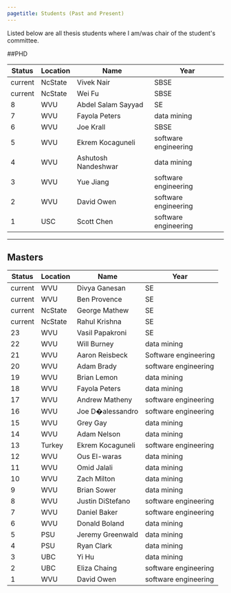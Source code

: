 ```yaml
---
pagetitle: Students (Past and Present)
---
```


Listed below are all thesis students where I am/was chair of the student's committee.


##PHD

|Status|Location|Name|Year|
|------|--------|----|----|
|current|NcState|Vivek Nair|SBSE|2017 (expected)|
|current|NcState|Wei Fu|SBSE|2017 (expected)|
|8|WVU|Abdel Salam Sayyad|SE|2014|
|7|WVU|Fayola Peters   | data mining|2014|
|6|WVU|Joe Krall|SBSE|2014|
|5|WVU|Ekrem Kocaguneli  | software engineering|2012|
|4|WVU|Ashutosh Nandeshwar| data mining|2011|
|3|WVU|Yue Jiang |  software engineering|2009|
|2|WVU| David Owen| software engineering|2007|
|1|USC| Scott  Chen| software engineering|2004|

____

## Masters

|Status|Location|Name|Year|
|------|--------|----|----|
|current|WVU|Divya Ganesan|SE|2015 (expected)|
|current|WVU|Ben Provence|SE|2015 (expected)|
|current|NcState|George Mathew|SE|2016 (expected)|
|current|NcState|Rahul Krishna|SE|2015 (expected)|
|23|WVU|Vasil Papakroni|SE|2013|
|22|WVU|Will Burney| data mining|2012|
|21|WVU|Aaron Reisbeck|Software engineering|2012|
|20|WVU| Adam Brady| software engineering|2011|
|19|WVU|Brian Lemon | data mining  |2010|
|18|WVU|Fayola Peters| data mining |2010|
|17|WVU|Andrew Matheny| software engineering |2010|
|16|WVU| Joe D�alessandro| software engineering|2010|
|15|WVU| Grey Gay     | data mining |2010|
|14|WVU|Adam Nelson  | data mining |2010|
|13|Turkey|Ekrem Kocaguneli  | software engineering|2009|
|12|WVU| Ous El-waras    | data mining|2008|
|11|WVU|Omid Jalali    | data mining|2008|
|10|WVU|Zach Milton    | data mining|2008|
|9|WVU| Brian Sower    | data mining|2008|
|8|WVU|Justin DiStefano     | software engineering|2008|
|7|WVU|Daniel Baker| software engineering|2007|
|6|WVU|Donald Boland| data mining|2007|
|5|PSU|Jeremy Greenwald| data mining         |2006|
|4|PSU|Ryan Clark| data mining         |2005|
|3|UBC|Yi Hu       | data mining             |2003|
|2|UBC|Eliza Chaing| software engineering|2003|
|1|WVU|David Owen| software engineering     |2002|

